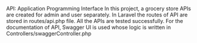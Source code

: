 API: Application Programming Interface
In this project, a grocery store APIs are created for admin and user separately. In Laravel the routes of API are stored in routes/api.php file.
All the APIs are tested successfully.
For the documentation of API, Swagger UI is used whose logic is written in Controllers/swaggerController.php
